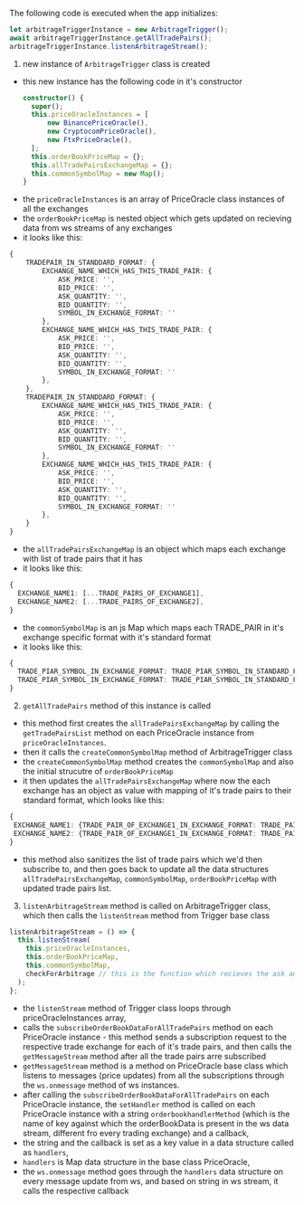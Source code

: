 The following code is executed when the app initializes:

```typescript
let arbitrageTriggerInstance = new ArbitrageTrigger();
await arbitrageTriggerInstance.getAllTradePairs();
arbitrageTriggerInstance.listenArbitrageStream();
```

1. new instance of `ArbitrageTrigger` class is created

- this new instance has the following code in it's constructor
  ```typescript
  constructor() {
    super();
    this.priceOracleInstances = [
        new BinancePriceOracle(),
        new CryptocomPriceOracle(),
        new FtxPriceOracle(),
    ];
    this.orderBookPriceMap = {};
    this.allTradePairsExchangeMap = {};
    this.commonSymbolMap = new Map();
  }
  ```
- the `priceOracleInstances` is an array of PriceOracle class instances of all the exchanges
- the `orderBookPriceMap` is nested object which gets updated on recieving data from ws streams of any exchanges
- it looks like this:

```typescript
{
    TRADEPAIR_IN_STANDDARD_FORMAT: {
        EXCHANGE_NAME_WHICH_HAS_THIS_TRADE_PAIR: {
            ASK_PRICE: '',
            BID_PRICE: '',
            ASK_QUANTITY: '',
            BID_QUANTITY: '',
            SYMBOL_IN_EXCHANGE_FORMAT: ''
        },
        EXCHANGE_NAME_WHICH_HAS_THIS_TRADE_PAIR: {
            ASK_PRICE: '',
            BID_PRICE: '',
            ASK_QUANTITY: '',
            BID_QUANTITY: '',
            SYMBOL_IN_EXCHANGE_FORMAT: ''
        },
    },
    TRADEPAIR_IN_STANDDARD_FORMAT: {
        EXCHANGE_NAME_WHICH_HAS_THIS_TRADE_PAIR: {
            ASK_PRICE: '',
            BID_PRICE: '',
            ASK_QUANTITY: '',
            BID_QUANTITY: '',
            SYMBOL_IN_EXCHANGE_FORMAT: ''
        },
        EXCHANGE_NAME_WHICH_HAS_THIS_TRADE_PAIR: {
            ASK_PRICE: '',
            BID_PRICE: '',
            ASK_QUANTITY: '',
            BID_QUANTITY: '',
            SYMBOL_IN_EXCHANGE_FORMAT: ''
        },
    }
}
```

- the `allTradePairsExchangeMap` is an object which maps each exchange with list of trade pairs that it has
- it looks like this:

```typescript
{
  EXCHANGE_NAME1: [...TRADE_PAIRS_OF_EXCHANGE1],
  EXCHANGE_NAME2: [...TRADE_PAIRS_OF_EXCHANGE2],
}
```

- the `commonSymbolMap` is an js Map which maps each TRADE_PAIR in it's exchange specific format with it's standard format
- it looks like this:

```typescript
{
  TRADE_PIAR_SYMBOL_IN_EXCHANGE_FORMAT: TRADE_PIAR_SYMBOL_IN_STANDARD_FORMAT,
  TRADE_PIAR_SYMBOL_IN_EXCHANGE_FORMAT: TRADE_PIAR_SYMBOL_IN_STANDARD_FORMAT,
}
```

2. `getAllTradePairs` method of this instance is called

- this method first creates the `allTradePairsExchangeMap` by calling the `getTradePairsList` method on each PriceOracle instance from `priceOracleInstances`.
- then it calls the `createCommonSymbolMap` method of ArbitrageTrigger class
- the `createCommonSymbolMap` method creates the `commonSymbolMap` and also the initial strucutre of `orderBookPriceMap`
- it then updates the `allTradePairsExchangeMap` where now the each exchange has an object as value with mapping of it's trade pairs to their standard format, which looks like this:

```typescript
{
 EXCHANGE_NAME1: {TRADE_PAIR_OF_EXCHANGE1_IN_EXCHANGE_FORMAT: TRADE_PAIR_OF_EXCHANGE1_IN_STANDARD_FORMAT},
 EXCHANGE_NAME2: {TRADE_PAIR_OF_EXCHANGE1_IN_EXCHANGE_FORMAT: TRADE_PAIR_OF_EXCHANGE2_IN_STANDARD_FORMAT},
}
```

- this method also sanitizes the list of trade pairs which we'd then subscribe to, and then goes back to update all the data structures `allTradePairsExchangeMap`, `commonSymbolMap`, `orderBookPriceMap` with updated trade pairs list.

3. `listenArbitrageStream` method is called on ArbitrageTrigger class, which then calls the `listenStream` method from Trigger base class

```typescript
listenArbitrageStream = () => {
  this.listenStream(
    this.priceOracleInstances,
    this.orderBookPriceMap,
    this.commonSymbolMap,
    checkForArbitrage // this is the function which recieves the ask and bid prices and check for %age difference, controlled by ARBITRAGE_THRESHOLD_PERCENTAGE env variable
  );
};
```

- the `listenStream` method of Trigger class loops through priceOracleInstances array,
- calls the `subscribeOrderBookDataForAllTradePairs` method on each PriceOracle instance - this method sends a subscription request to the respective trade exchange for each of it's trade pairs, and then calls the `getMessageStream` method after all the trade pairs arre subscribed
- `getMessageStream` method is a method on PriceOracle base class which listens to messages (price updates) from all the subscriptions through the `ws.onmessage` method of ws instances.
- after calling the `subscribeOrderBookDataForAllTradePairs` on each PriceOracle instance,
  the `setHandler` method is called on each PriceOracle instance with a string `orderbookhandlerMethod` (which is the name of key against which the orderBookData is present in the ws data stream, different fro every trading exchange) and a callback,
- the string and the callback is set as a key value in a data structure called as `handlers`,
- `handlers` is Map data structure in the base class PriceOracle,
- the `ws.onmessage` method goes through the `handlers` data structure on every message update from ws, and based on string in ws stream, it calls the respective callback
